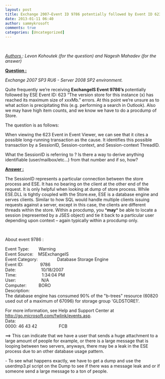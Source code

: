 ```yaml
---
layout: post
title: Exchange 2007–Event ID 9786 potentially followed by Event ID 623 possible causes
date: 2013-01-11 06:40
author: sammykrosoft
comments: true
categories: [Uncategorized]
---
```

<p>&nbsp;<p><em><u>Authors </u>: Levon Kohoutek (for the question) and Nagesh Mahadev (for the answer)</em></p><p><strong><u>Question :</u></strong></p><p><em>Exchange 2007 SP3 RU6 - Server 2008 SP2 environment. </em></p><p>Quite frequently we&rsquo;re receiving <strong>ExchangeIS Event 9786&rsquo;s </strong>potentially followed by ESE Event ID: 623 &ldquo;The version store for this instance (x) has reached its maximum size of xxxMb.&rdquo; errors. At this point we&rsquo;re unsure as to what action is precipitating this (e.g. performing a search in Outlook). Also we may have high item counts, and we know we have to do a procdump of Store.</p><p>The question is as follows:</p><p>When viewing the 623 Event in Event Viewer, we can see that it cites a possible long-running transaction as the cause. It identifies this possible transaction by a SessionID, Session-context, and Session-context ThreadID. </p><p>What the SessionID is referring to ? Is there a way to derive anything identifiable (user/mailbox/etc&hellip;) from that number and if so, how?</p><p><strong><u>Answer :</u></strong></p><p>The SessionID represents a particular connection between the store process and ESE. It has no bearing on the client at the other end of the request. It is only helpful when looking at dump of store process. While ESE.DLL is tightly coupled with the Store.exe, ESE is a database engine and serves clients. Similar to how SQL would handle multiple clients issuing requests against a server, except in this case, the clients are different threads within the store. Within a procdump, you *<b>may</b>* be able to locate a session (represented by a JSES object) and tie it back to a particular user depending upon context &ndash; again typically within a procdump only.</p><p>&nbsp;</p><p>About event 9786 :</p><p>Event Type:&nbsp;&nbsp;&nbsp;&nbsp;&nbsp;&nbsp;&nbsp; Warning   <br>Event Source:&nbsp;&nbsp;&nbsp; MSExchangeIS    <br>Event Category:&nbsp;&nbsp;&nbsp;&nbsp;&nbsp;&nbsp;&nbsp;&nbsp;&nbsp;&nbsp;&nbsp;&nbsp;&nbsp;&nbsp;&nbsp; Database Storage Engine     <br>Event ID:&nbsp;&nbsp;&nbsp;&nbsp;&nbsp;&nbsp;&nbsp;&nbsp;&nbsp;&nbsp;&nbsp;&nbsp;&nbsp; 9786    <br>Date:&nbsp;&nbsp;&nbsp;&nbsp;&nbsp;&nbsp;&nbsp;&nbsp;&nbsp;&nbsp;&nbsp;&nbsp;&nbsp;&nbsp;&nbsp;&nbsp;&nbsp;&nbsp;&nbsp;&nbsp; 10/18/2007    <br>Time:&nbsp;&nbsp;&nbsp;&nbsp;&nbsp;&nbsp;&nbsp;&nbsp;&nbsp;&nbsp;&nbsp;&nbsp;&nbsp;&nbsp;&nbsp;&nbsp;&nbsp;&nbsp;&nbsp;&nbsp; 1:34:04 PM    <br>User:&nbsp;&nbsp;&nbsp;&nbsp;&nbsp;&nbsp;&nbsp;&nbsp;&nbsp;&nbsp;&nbsp;&nbsp;&nbsp;&nbsp;&nbsp;&nbsp;&nbsp;&nbsp;&nbsp;&nbsp; N/A    <br>Computer:&nbsp;&nbsp;&nbsp;&nbsp;&nbsp;&nbsp;&nbsp;&nbsp;&nbsp; BORO    <br>Description:    <br>The database engine has consumed 90% of the "b-trees" resource (60820 used out of a maximum of 67096) for storage group 'GLDSTORE1'. </p><p>For more information, see Help and Support Center at <a href="http://go.microsoft.com/fwlink/events.asp">http://go.microsoft.com/fwlink/events.asp</a>.    <br>Data:    <br>0000: 46 43 42&nbsp;&nbsp;&nbsp;&nbsp;&nbsp;&nbsp;&nbsp;&nbsp;&nbsp;&nbsp;&nbsp;&nbsp;&nbsp;&nbsp;&nbsp;&nbsp;&nbsp; FCB&nbsp;&nbsp;&nbsp;&nbsp; <br></p><p>==&gt; This can indicate that we have a user that sends a huge attachment to a large amount of people for example, or there is a large message that is looping between two servers, anyways, there may be a leak in the ESE process due to an other database usage pattern.</p><p>- To see what happens exactly, we have to get a dump and use the userdmp3.pl script on the Dump to see if there was a message leak and or if someone send a large message to a ton of people.</p></p>

